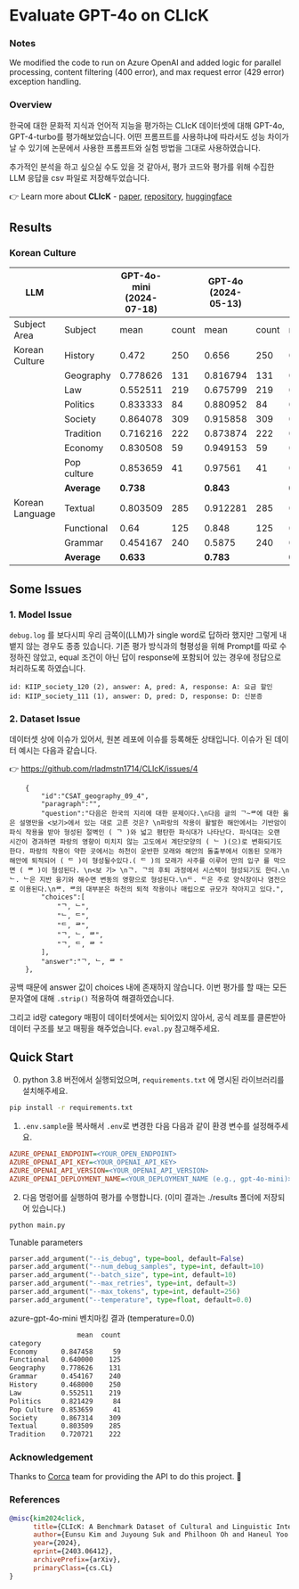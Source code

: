 # Evaluate GPT-4o on CLIcK

### Notes 
We modified the code to run on Azure OpenAI and added logic for parallel processing, content filtering (400 error), and max request error (429 error) exception handling.

### Overview

한국에 대한 문화적 지식과 언어적 지능을 평가하는 CLIcK 데이터셋에 대해 GPT-4o, GPT-4-turbo를 평가해보았습니다. 어떤 프롬프트를 사용하냐에 따라서도 성능 차이가 날 수 있기에 논문에서 사용한 프롬프트와 실험 방법을 그대로 사용하였습니다.

추가적인 분석을 하고 싶으실 수도 있을 것 같아서, 평가 코드와 평가를 위해 수집한 LLM 응답을 csv 파일로 저장해두었습니다.

👉 Learn more about **CLIcK** - [paper](https://arxiv.org/abs/2403.06412), [repository](https://github.com/rladmstn1714/CLIcK/blob/main/README.md), [huggingface](https://huggingface.co/datasets/EunsuKim/CLIcK)

## Results

### Korean Culture

| LLM             |             | GPT-4o-mini (2024-07-18) |       | GPT-4o (2024-05-13) |       | GPT-4 (turbo-2024-04-09) |       |
|-----------------|-------------|--------------------------|-------|---------------------|-------|--------------------------------|-------|
| Subject Area    | Subject     | mean                     | count | mean                | count | mean                           | count |
| Korean Culture  | History     | 0.472                    | 250   | 0.656               | 250   | 0.384                          | 250   |
|                 | Geography   | 0.778626                 | 131   | 0.816794            | 131   | 0.763359                       | 131   |
|                 | Law         | 0.552511                 | 219   | 0.675799            | 219   | 0.579909                       | 219   |
|                 | Politics    | 0.833333                 | 84    | 0.880952            | 84    | 0.880952                       | 84    |
|                 | Society     | 0.864078                 | 309   | 0.915858            | 309   | 0.841424                       | 309   |
|                 | Tradition   | 0.716216                 | 222   | 0.873874            | 222   | 0.761261                       | 222   |
|                 | Economy     | 0.830508                 | 59    | 0.949153            | 59    | 0.864407                       | 59    |
|                 | Pop culture | 0.853659                 | 41    | 0.97561             | 41    | 0.878049                       | 41    |
|                 | **Average**     | **0.738**                    |       | **0.843**               |       | **0.744**                          |       |
| Korean Language | Textual     | 0.803509                 | 285   | 0.912281            | 285   | 0.859649                       | 285   |
|                 | Functional  | 0.64                     | 125   | 0.848               | 125   | 0.728                          | 125   |
|                 | Grammar     | 0.454167                 | 240   | 0.5875              | 240   | 0.3                            | 240   |
|                 | **Average**     | **0.633**                    |       | **0.783**               |       | **0.629**                          |       |




## Some Issues

### 1. Model Issue

`debug.log` 를 보다시피 우리 금쪽이(LLM)가 single word로 답하라 했지만 그렇게 내뱉지 않는 경우도 종종 있습니다. 기존 평가 방식과의 형평성을 위해 Prompt를 따로 수정하진 않았고, equal 조건이 아닌 답이 response에 포함되어 있는 경우에 정답으로 처리하도록 하였습니다.

```
id: KIIP_society_120 (2), answer: A, pred: A, response: A: 요금 할인
id: KIIP_society_111 (1), answer: D, pred: D, response: D: 신분증
```

### 2. Dataset Issue

데이터셋 상에 이슈가 있어서, 원본 레포에 이슈를 등록해둔 상태입니다. 이슈가 된 데이터 예시는 다음과 같습니다.

👉 https://github.com/rladmstn1714/CLIcK/issues/4

```
    {
        "id":"CSAT_geography_09_4",
        "paragraph":"",
        "question":"다음은 한국의 지리에 대한 문제이다.\n다음 글의 ᄀ~ᄅ에 대한 옳은 설명만을 <보기>에서 있는 대로 고른 것은? \n파랑의 작용이 활발한 해안에서는 기반암이 파식 작용을 받아 형성된 절벽인 ( ᄀ )와 넓고 평탄한 파식대가 나타난다. 파식대는 오랜 시간이 경과하면 파랑의 영향이 미치지 않는 고도에서 계단모양의 ( ᄂ )(으)로 변화되기도 한다. 파랑의 작용이 약한 곳에서는 하천이 운반한 모래와 해안의 돌출부에서 이동된 모래가 해안에 퇴적되어 ( ᄃ )이 형성될수있다.( ᄃ )의 모래가 사주를 이루어 만의 입구 를 막으면 ( ᄅ )이 형성된다. \n<보 기> \nᄀ. ᄀ의 후퇴 과정에서 시스택이 형성되기도 한다.\nᄂ. ᄂ은 지반 융기와 해수면 변동의 영향으로 형성된다.\nᄃ. ᄃ은 주로 양식장이나 염전으로 이용된다.\nᄅ. ᄅ의 대부분은 하천의 퇴적 작용이나 매립으로 규모가 작아지고 있다.",
        "choices":[
            "ᄀ, ᄂ",
            "ᄂ, ᄃ",
            "ᄃ, ᄅ",
            "ᄀ, ᄂ, ᄅ",
            "ᄀ, ᄃ, ᄅ "
        ],
        "answer":"ᄀ, ᄂ, ᄅ "
    },
```

공백 때문에 answer 값이 choices 내에 존재하지 않습니다. 이번 평가를 할 때는 모든 문자열에 대해 `.strip()` 적용하여 해결하였습니다.

그리고 id랑 category 매핑이 데이터셋에서는 되어있지 않아서, 공식 레포를 클론받아 데이터 구조를 보고 매핑을 해주었습니다. `eval.py` 참고해주세요.

## Quick Start

0. python 3.8 버전에서 실행되었으며, `requirements.txt` 에 명시된 라이브러리를 설치해주세요.

```bash
pip install -r requirements.txt
```

1. `.env.sample`을 복사해서 `.env`로 변경한 다음 다음과 같이 환경 변수를 설정해주세요.

```ini
AZURE_OPENAI_ENDPOINT=<YOUR_OPEN_ENDPOINT>
AZURE_OPENAI_API_KEY=<YOUR_OPENAI_API_KEY>
AZURE_OPENAI_API_VERSION=<YOUR_OPENAI_API_VERSION>
AZURE_OPENAI_DEPLOYMENT_NAME=<YOUR_DEPLOYMENT_NAME (e.g., gpt-4o-mini)>
```

2. 다음 명령어를 실행하여 평가를 수행합니다. (이미 결과는 ./results 폴더에 저장되어 있습니다.)
   
```bash
python main.py
```

Tunable parameters
```python
parser.add_argument("--is_debug", type=bool, default=False)
parser.add_argument("--num_debug_samples", type=int, default=10)
parser.add_argument("--batch_size", type=int, default=10)
parser.add_argument("--max_retries", type=int, default=3)
parser.add_argument("--max_tokens", type=int, default=256)
parser.add_argument("--temperature", type=float, default=0.0)
```

azure-gpt-4o-mini 벤치마킹 결과 (temperature=0.0)
```bash
                 mean  count
category                    
Economy      0.847458     59
Functional   0.640000    125
Geography    0.778626    131
Grammar      0.454167    240
History      0.468000    250
Law          0.552511    219
Politics     0.821429     84
Pop Culture  0.853659     41
Society      0.867314    309
Textual      0.803509    285
Tradition    0.720721    222
```

### Acknowledgement

Thanks to [Corca](https://www.corca.team/) team for providing the API to do this project. 🙏

### References

```bibtex
@misc{kim2024click,
      title={CLIcK: A Benchmark Dataset of Cultural and Linguistic Intelligence in Korean}, 
      author={Eunsu Kim and Juyoung Suk and Philhoon Oh and Haneul Yoo and James Thorne and Alice Oh},
      year={2024},
      eprint={2403.06412},
      archivePrefix={arXiv},
      primaryClass={cs.CL}
}
```